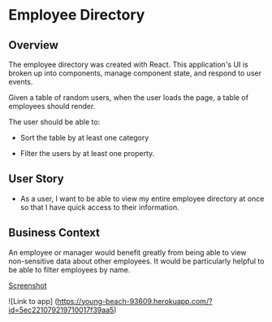 # Employee Directory

## Overview

The employee directory was created with React. This application's UI is broken up into components, manage component state, and respond to user events.

Given a table of random users, when the user loads the page, a table of employees should render. 

The user should be able to:

  * Sort the table by at least one category

  * Filter the users by at least one property.

## User Story

* As a user, I want to be able to view my entire employee directory at once so that I have quick access to their information.

## Business Context

An employee or manager would benefit greatly from being able to view non-sensitive data about other employees. It would be particularly helpful to be able to filter employees by name.

[Screenshot](./assets/img/ScreenShot.png)

![Link to app] (https://young-beach-93609.herokuapp.com/?id=5ec221079219710017f39aa5)
